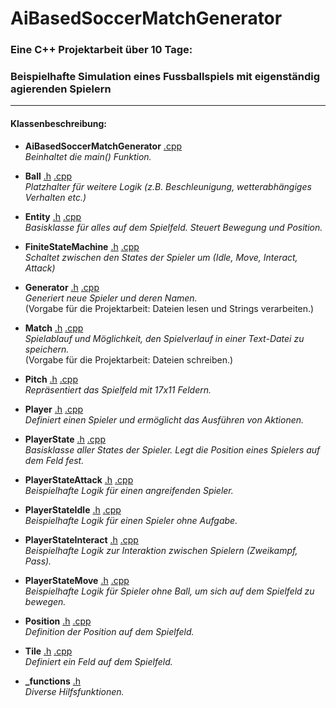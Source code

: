# AiBasedSoccerMatchGenerator
### Eine C++ Projektarbeit über 10 Tage:
### Beispielhafte Simulation eines Fussballspiels mit eigenständig agierenden Spielern
___
#### Klassenbeschreibung:

- **AiBasedSoccerMatchGenerator** [.cpp](./AiBasedSoccerMatchGenerator.cpp)  
*Beinhaltet die main() Funktion.*

- **Ball** [.h](./Ball.h) [.cpp](./Ball.cpp)  
*Platzhalter für weitere Logik (z.B. Beschleunigung, wetterabhängiges Verhalten etc.)*

- **Entity** [.h](./Entity.h) [.cpp](./Entity.cpp)  
*Basisklasse für alles auf dem Spielfeld. Steuert Bewegung und Position.*

- **FiniteStateMachine** [.h](./FiniteStateMachine.h) [.cpp](./FiniteStateMachine.cpp)  
*Schaltet zwischen den States der Spieler um (Idle, Move, Interact, Attack)*

- **Generator** [.h](./Generator.h) [.cpp](./Generator.cpp)  
*Generiert neue Spieler und deren Namen.*  
(Vorgabe für die Projektarbeit: Dateien lesen und Strings verarbeiten.)

- **Match** [.h](./Match.h) [.cpp](./Match.cpp)  
*Spielablauf und Möglichkeit, den Spielverlauf in einer Text-Datei zu speichern.*  
(Vorgabe für die Projektarbeit: Dateien schreiben.)

- **Pitch** [.h](./Pitch.h) [.cpp](./Pitch.cpp)  
*Repräsentiert das Spielfeld mit 17x11 Feldern.*

- **Player** [.h](./Player.h) [.cpp](./Player.cpp)  
*Definiert einen Spieler und ermöglicht das Ausführen von Aktionen.*

- **PlayerState** [.h](./PlayerState.h) [.cpp](./PlayerState.cpp)  
*Basisklasse aller States der Spieler. Legt die Position eines Spielers auf dem Feld fest.*

- **PlayerStateAttack** [.h](./PlayerStateAttack.h) [.cpp](./PlayerStateAttack.cpp)  
*Beispielhafte Logik für einen angreifenden Spieler.*

- **PlayerStateIdle** [.h](./PlayerStateIdle.h) [.cpp](./PlayerStateIdle.cpp)  
*Beispielhafte Logik für einen Spieler ohne Aufgabe.*

- **PlayerStateInteract** [.h](./PlayerStateInteract.h) [.cpp](./PlayerStateInteract.cpp)  
*Beispielhafte Logik zur Interaktion zwischen Spielern (Zweikampf, Pass).*

- **PlayerStateMove** [.h](./PlayerStateMove.h) [.cpp](./PlayerStateMove.cpp)  
*Beispielhafte Logik für Spieler ohne Ball, um sich auf dem Spielfeld zu bewegen.*

- **Position** [.h](./Position.h) [.cpp](./Position.cpp)  
*Definition der Position auf dem Spielfeld.*

- **Tile** [.h](./Tile.h) [.cpp](./Tile.cpp)  
*Definiert ein Feld auf dem Spielfeld.*

- **_functions** [.h](./_functions.h)  
*Diverse Hilfsfunktionen.*
